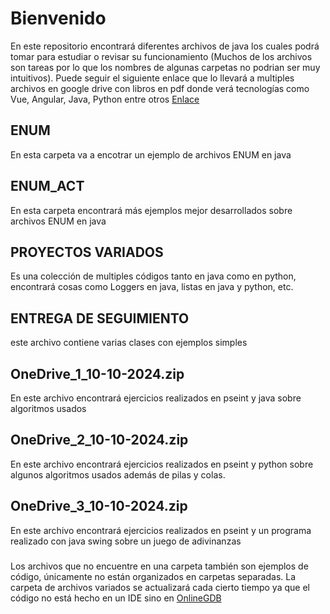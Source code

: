 # Bienvenido

En este repositorio encontrará diferentes archivos de java los cuales podrá tomar para estudiar o revisar su funcionamiento (Muchos de los archivos son tareas por lo que los nombres de algunas carpetas no podrian ser muy intuitivos).
Puede seguir el siguiente enlace que lo llevará a multiples archivos en google drive con libros en pdf donde verá tecnologías como Vue, Angular, Java, Python entre otros [Enlace](https://drive.google.com/drive/folders/10Ep2bpQNkDP4v9GdE4cnmEHmlg0PRKRW?fbclid=PAAabV0rdsch6Ba2EB1jCHoQ5HvFJolvsw-Xy7K31n_9ljIBatkxtNUIsqe41)

## ENUM

En esta carpeta va a encotrar un ejemplo de archivos ENUM en java

## ENUM_ACT

En esta carpeta encontrará más ejemplos mejor desarrollados sobre archivos ENUM en java

## PROYECTOS VARIADOS

Es una colección de multiples códigos tanto en java como en python, encontrará cosas como Loggers en java, listas en java y python, etc.

## ENTREGA DE SEGUIMIENTO

este archivo contiene varias clases con ejemplos simples

## OneDrive_1_10-10-2024.zip

En este archivo encontrará ejercicios realizados en pseint y java sobre algoritmos usados

## OneDrive_2_10-10-2024.zip

En este archivo encontrará ejercicios realizados en pseint y python sobre algunos algoritmos usados además de pilas y colas.

## OneDrive_3_10-10-2024.zip

En este archivo encontrará ejercicios realizados en pseint y un programa realizado con java swing sobre un juego de adivinanzas

###

Los archivos que no encuentre en una carpeta también son ejemplos de código, únicamente no están organizados en carpetas separadas. La carpeta de archivos variados se actualizará cada cierto tiempo ya que el código no está hecho en un IDE sino en [OnlineGDB](https://www.onlinegdb.com)
